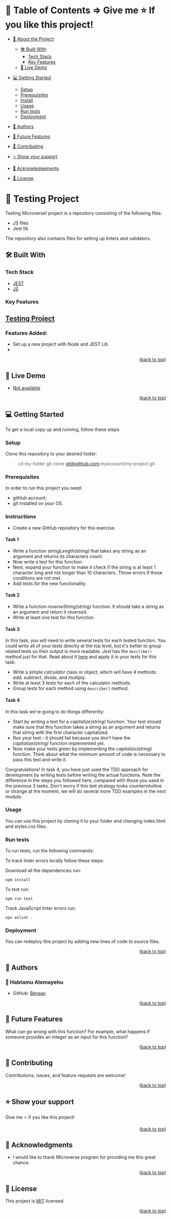 <a name="readme-top"></a>

# 📗 Table of Contents      => Give me ⭐️ If you like this project! 

- [📖 About the Project](#about-project)
  - [🛠 Built With](#built-with)
    - [Tech Stack](#tech-stack)
    - [Key Features](#key-features)
  - [🚀 Live Demo](#live-demo)
- [💻 Getting Started](#getting-started)
  - [Setup](#setup)
  - [Prerequisites](#prerequisites)
  - [Install](#install)
  - [Usage](#usage)
  - [Run tests](#run-tests)
  - [Deployment](#triangular_flag_on_post-deployment)
- [👥 Authors](#authors)
- [🔭 Future Features](#future-features)
- [🤝 Contributing](#contributing)
- [⭐️ Show your support](#support)
- [🙏 Acknowledgements](#acknowledgements)

- [📝 License](#license)


# 📖 Testing Project <a name="about-project"></a>

Testing Microverse! project is a repository consisting of the following files:
- JS files
- Jest lib


The repository also contains files for setting up linters and validators.


## 🛠 Built With <a name="built-with"></a>

### Tech Stack <a name="tech-stack"></a>


  <ul>
    <li><a href="https://jestjs.io/">JEST</a></li>
      <li><a href="https://microverse.notion.site/HTML-CSS-Get-a-head-start-275eb85fd34b4416aa06ec635d69cdaf">JS</a></li>
 
  </ul>


### Key Features <a name="key-features"></a>
## [Testing Project](https://github.com/microverseinc/curriculum-transversal-skills/blob/main/testing/testing_practice.md)
### Features Added:
- Set up a new project with Node and JEST Lib 
- 

<p align="right">(<a href="#readme-top">back to top</a>)</p>

## 🚀 Live Demo <a name="live-demo"></a>

- [Not available](#)

<p align="right">(<a href="#readme-top">back to top</a>)</p>


## 💻 Getting Started <a name="getting-started"></a>

To get a local copy up and running, follow these steps.

### Setup

Clone this repository to your desired folder:

> cd my-folder
> git clone git@github.com:myaccount/my-project.git

### Prerequisites

In order to run this project you need:

- gitHub account;
- git installed on your OS.

### Instructions 

- Create a new GitHub repository for this exercise.

#### Task 1
- Write a function *stringLength(string)* that takes any string as an argument and returns its characters count.
- Now write a test for this function.
- Next, expand your function to make it check if the string is at least 1 character long and not longer than 10 characters. Throw errors if those conditions are not met.
- Add tests for the new functionality.

#### Task 2
- Write a function *reverseString(string)* function. It should take a string as an argument and return it reversed.
- Write at least one test for this function.

#### Task 3
In this task, you will need to write several tests for each tested function. You could write all of your tests directly at the top level, but it's better to group related tests so their output is more readable. *Jest* has the `describe()` method just for that. Read about it [here](https://jestjs.io/docs/api#describename-fn) and apply it in your tests for this task:

- Write a simple *calculator* class or object, which will have 4 methods: *add*, *subtract*, *divide*, and *multiply*.
- Write at least 3 tests for each of the calculator methods.
- Group tests for each method using `describe()` method.

#### Task 4 
In this task we're going to do things differently:
- Start by writing a test for a *capitalize(string)* function. Your test should make sure that this function takes a string as an argument and returns that string with the first character capitalized.
- Run your test - it should fail because you don’t have the *capitalize(string)* function implemented yet.
- Now make your tests green by implementing the *capitalize(string)* function. Think about what the minimum amount of code is necessary to pass this test and write it.

Congratulations! In task 4, you have just used the TDD approach for development by writing tests before writing the actual functions. Note the difference in the steps you followed here, compared with those you used in the previous 3 tasks. Don't worry if this last strategy looks counterintuitive or strange at the moment, we will do several more TDD examples in the next module.

### Usage

You can use this project by cloning it to your folder and changing index.html and styles.css files.

### Run tests

To run tests, run the following commands:

To track linter errors locally follow these steps:  

Download all the dependencies run:
```
npm install
```
To test run:
````
npm run test
````
Track JavaScript linter errors run:
```
npx eslint .
```

### Deployment

You can redeploy this project by adding new lines of code to source files.

<p align="right">(<a href="#readme-top">back to top</a>)</p>

## 👥 Authors <a name="authors"></a>

### 👤 Habtamu Alemayehu 
- GitHub: [Benawi](https://github.com/Benawi)

<p align="right">(<a href="#readme-top">back to top</a>)</p>

## 🔭 Future Features <a name="future-features"></a>

What can go wrong with this function? For example, what happens if someone provides an integer as an input for this function?
<p align="right">(<a href="#readme-top">back to top</a>)</p>

## 🤝 Contributing <a name="contributing"></a>

Contributions, issues, and feature requests are welcome!

<p align="right">(<a href="#readme-top">back to top</a>)</p>

## ⭐️ Show your support <a name="support"></a>

Give me ⭐️ If you like this project!

<p align="right">(<a href="#readme-top">back to top</a>)</p>

## 🙏 Acknowledgments <a name="acknowledgements"></a>

- I would like to thank Microverse program for providing me this great chance.

<p align="right">(<a href="#readme-top">back to top</a>)</p>

## 📝 License <a name="license"></a>

This project is [MIT](./MIT.md) licensed.

<p align="right">(<a href="#readme-top">back to top</a>)</p>
